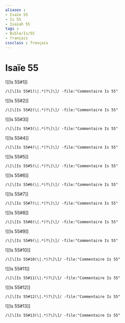 ```yaml
---
aliases : 
- Isaïe 55
- Is 55
- Isaiah 55
tags : 
- Bible/Is/55
- français
cssclass : français
---
```


# Isaïe 55

![[Is 55#1]]

```query
/\[\[Is 55#1(\|.*)?\]\]/ -file:"Commentaire Is 55"
```

![[Is 55#2]]

```query
/\[\[Is 55#2(\|.*)?\]\]/ -file:"Commentaire Is 55"
```

![[Is 55#3]]

```query
/\[\[Is 55#3(\|.*)?\]\]/ -file:"Commentaire Is 55"
```

![[Is 55#4]]

```query
/\[\[Is 55#4(\|.*)?\]\]/ -file:"Commentaire Is 55"
```

![[Is 55#5]]

```query
/\[\[Is 55#5(\|.*)?\]\]/ -file:"Commentaire Is 55"
```

![[Is 55#6]]

```query
/\[\[Is 55#6(\|.*)?\]\]/ -file:"Commentaire Is 55"
```

![[Is 55#7]]

```query
/\[\[Is 55#7(\|.*)?\]\]/ -file:"Commentaire Is 55"
```

![[Is 55#8]]

```query
/\[\[Is 55#8(\|.*)?\]\]/ -file:"Commentaire Is 55"
```

![[Is 55#9]]

```query
/\[\[Is 55#9(\|.*)?\]\]/ -file:"Commentaire Is 55"
```

![[Is 55#10]]

```query
/\[\[Is 55#10(\|.*)?\]\]/ -file:"Commentaire Is 55"
```

![[Is 55#11]]

```query
/\[\[Is 55#11(\|.*)?\]\]/ -file:"Commentaire Is 55"
```

![[Is 55#12]]

```query
/\[\[Is 55#12(\|.*)?\]\]/ -file:"Commentaire Is 55"
```

![[Is 55#13]]

```query
/\[\[Is 55#13(\|.*)?\]\]/ -file:"Commentaire Is 55"
```

